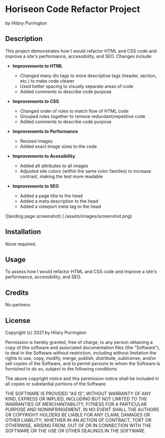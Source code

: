 
# Horiseon Code Refactor Project
*by Hilary Purrington*

<a name ="desc"></a>
## **Description**
This project demonstrates how I would refactor HTML and CSS code and improve a site's performance, accessibility, and SEO. Changes include:

* **Improvements to HTML**
    * Changed many div tags to more descriptive tags (header, section, etc.) to make code clearer
    * Used better spacing to visually separate areas of code
    * Added comments to describe code purpose

* **Improvements to CSS**
    * Changed order of rules to match flow of HTML code
    * Grouped rules together to remove redundant/repetitive code
    * Added comments to describe code purpose
    
* **Improvements to Performance**
    * Resized images
    * Added exact image sizes to the code

* **Improvements to Acessibility**
    * Added alt attributes to all images
    * Adjusted site colors (within the same color families) to increase contrast, making the text more readable

* **Improvements to SEO**
    * Added a page title to the head
    * Added a meta description to the head
    * Added a viewport meta tag to the head


![landing page screenshot)
(./assets/images/screenshot.png)

## **Installation**
None required.

## **Usage**
To assess how I would refactor HTML and CSS code and improve a site's performance, accessibility, and SEO. 

## **Credits**
No partners.

## **License**

Copyright (c) 2021 by Hilary Purrington

Permission is hereby granted, free of charge, to any person obtaining a copy
of this software and associated documentation files (the "Software"), to deal
in the Software without restriction, including without limitation the rights
to use, copy, modify, merge, publish, distribute, sublicense, and/or sell
copies of the Software, and to permit persons to whom the Software is
furnished to do so, subject to the following conditions:

The above copyright notice and this permission notice shall be included in all
copies or substantial portions of the Software.

THE SOFTWARE IS PROVIDED "AS IS", WITHOUT WARRANTY OF ANY KIND, EXPRESS OR
IMPLIED, INCLUDING BUT NOT LIMITED TO THE WARRANTIES OF MERCHANTABILITY,
FITNESS FOR A PARTICULAR PURPOSE AND NONINFRINGEMENT. IN NO EVENT SHALL THE
AUTHORS OR COPYRIGHT HOLDERS BE LIABLE FOR ANY CLAIM, DAMAGES OR OTHER
LIABILITY, WHETHER IN AN ACTION OF CONTRACT, TORT OR OTHERWISE, ARISING FROM,
OUT OF OR IN CONNECTION WITH THE SOFTWARE OR THE USE OR OTHER DEALINGS IN THE
SOFTWARE.